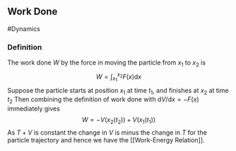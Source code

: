 ## Work Done
#Dynamics 
### Definition
The work done $W$ by the force in moving the particle from $x_{1}$ to $x_{2}$ is
$$
W=\int_{x_{1}}^{x_{2}} F(x) \mathrm{d} x
$$
Suppose the particle starts at position $x_{1}$ at time $t_{1},$ and finishes at $x_{2}$ at time $t_{2}$ Then combining the definition of work done with $\mathrm{d} V / \mathrm{d} x=-F(x)$ immediately gives
$$
W=-V\left(x_{2}\left(t_{2}\right)\right)+V\left(x_{1}\left(t_{1}\right)\right)
$$
As $T+V$ is constant the change in $V$ is minus the change in $T$ for the particle trajectory and hence we have the [[Work-Energy Relation]].